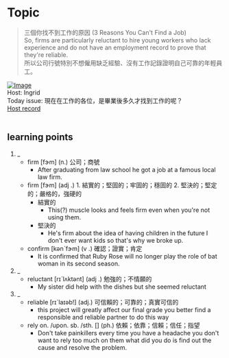 # Topic

> 三個你找不到工作的原因 (3 Reasons You Can't Find a Job) <br>
> So, firms are particularly reluctant to hire young workers who lack experience and do not have an employment record to prove that they're reliable. <br>
> 所以公司行號特別不想僱用缺乏經驗、沒有工作記錄證明自己可靠的年輕員工。 <br>

[![Image](https://cdn.voicetube.com/assets/thumbnails/IRb2wBVuX28.jpg)](https://www.youtube.com/embed/IRb2wBVuX28?rel=0&showinfo=0&cc_load_policy=0&controls=1&autoplay=1&iv_load_policy=3&playsinline=1&wmode=transparent&start=90&end=101&enablejsapi=1&origin=https://tw.voicetube.com&widgetid=1)<br>
Host: Ingrid
<br>Today issue: 現在在工作的各位，是畢業後多久才找到工作的呢？
<br>
[Host record](https://cdn.voicetube.com/tmp/everyday_records/2019581281466717/4362.mp3)
<br><br>
## learning points
1. _
	* firm [fɝm] (n.) 公司；商號
		- After graduating from law school he got a job at a famous local law firm.
	* firm [fɝm] (adj .) 1. 結實的；堅固的；牢固的；穩固的 2. 堅決的；堅定的；嚴格的，強硬的
		- 結實的
			+ This(?) muscle looks and feels firm even when you're not using them.
		- 堅決的
			+ He's firm about the idea of having children in the future I don't ever want kids so that's why we broke up.
	* confirm  [kənˋfɝm] (v .) 確認；證實；肯定
		- It is confirmed that Ruby Rose will no longer play the role of bat woman in its second season.
2. _
	* reluctant  [rɪˋlʌktənt] (adj .) 勉強的；不情願的
		- My sister did help with the dishes but she seemed reluctant
3. _
	* reliable [rɪˋlaɪəb!] (adj.) 可信賴的；可靠的；真實可信的
		- this project will greatly affect our final grade you better find a responsible and reliable partner to do this way
	* rely on. /upon. sb. /sth. [] (ph.) 依賴；依靠；信賴；信任；指望
		- Don't take painkillers every time you have a headache you don't want to rely too much on them what did you do is find out the cause and resolve the problem.
